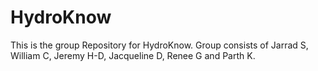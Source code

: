 # HydroKnow
This is the group Repository for HydroKnow. Group consists of Jarrad S, William C, Jeremy H-D, Jacqueline D, Renee G and Parth K. 
